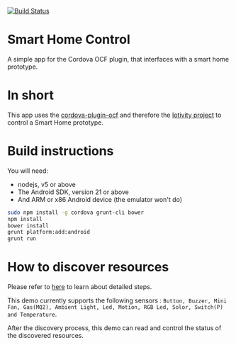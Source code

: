 [![Build Status](https://travis-ci.org/siovene/smart-home-control.svg?branch=master)](https://travis-ci.org/siovene/smart-home-control)

# Smart Home Control

A simple app for the Cordova OCF plugin, that interfaces with a smart home prototype.


# In short

This app uses the [cordova-plugin-ocf](https://github.com/siovene/cordova-plugin-ocf/) and therefore the [Iotivity project](https://www.iotivity.org/) to control a Smart Home prototype.


# Build instructions

You will need:
 - nodejs, v5 or above
 - The Android SDK, version 21 or above
 - And ARM or x86 Android device (the emulator won't do)

 ```bash
 sudo npm install -g cordova grunt-cli bower
 npm install
 bower install
 grunt platform:add:android
 grunt run
 ```


# How to discover resources

Please refer to [here] to learn about detailed steps.

This demo currently supports the following sensors : `Button, Buzzer, Mini Fan, Gas(MQ2), Ambient Light, Led, Motion, RGB Led, Solor, Switch(P) and Temperature`.

After the discovery process, this demo can read and control the status of the discovered resources.

[here]: https://github.com/siovene/cordova-plugin-ocf-demo/blob/master/README.md#how-to-discover-resources
